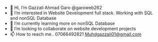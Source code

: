 - 👋 Hi, I’m Gazzali Ahmad Garo @garoweb262
- 👀 I’m interested in Website Development full stack. 
Working with SQL and nonSQL Database
- 🌱 I’m currently learning more on nonSQL Database
- 💞️ I’m looking to collaborate on website development projects
- 📫 How to reach me.. 07066492821
Muhdgazzali01@gmail.com

<!---
garoweb262/garoweb262 is a ✨ special ✨ repository because its `README.md` (this file) appears on your GitHub profile.
You can click the Preview link to take a look at your changes.
--->
